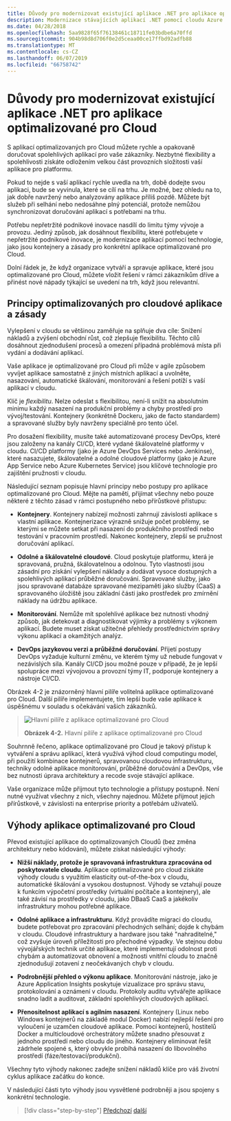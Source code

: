 ```yaml
---
title: Důvody pro modernizovat existující aplikace .NET pro aplikace optimalizované pro Cloud
description: Modernizace stávajících aplikací .NET pomocí cloudu Azure a Windows kontejnery | Důvody pro modernizovat existující aplikace .NET pro aplikace optimalizované pro Cloud
ms.date: 04/28/2018
ms.openlocfilehash: 5aa9828f65f76138461c18711fe03bdbe6a70ffd
ms.sourcegitcommit: 904b98d8d706f0e2d5ceaa00ce17ffbd92adfb88
ms.translationtype: MT
ms.contentlocale: cs-CZ
ms.lasthandoff: 06/07/2019
ms.locfileid: "66758742"
---
```

# <a name="reasons-to-modernize-existing-net-apps-to-cloud-optimized-applications"></a>Důvody pro modernizovat existující aplikace .NET pro aplikace optimalizované pro Cloud

S aplikací optimalizovaných pro Cloud můžete rychle a opakovaně doručovat spolehlivých aplikací pro vaše zákazníky. Nezbytné flexibility a spolehlivosti získáte odložením velkou část provozních složitosti vaší aplikace pro platformu.

Pokud to nejde s vaší aplikací rychle uvedla na trh, době dodejte svou aplikaci, bude se vyvinula, které se cílí na trhu. Je možné, bez ohledu na to, jak dobře navržený nebo analyzovány aplikace příliš pozdě. Můžete být služeb při selhání nebo nedosáhne plný potenciál, protože nemůžou synchronizovat doručování aplikací s potřebami na trhu.

Potřebu nepřetržité podnikové inovace nasdílí do limitu týmy vývoje a provozu. Jediný způsob, jak dosáhnout flexibilitu, které potřebujete v nepřetržité podnikové inovace, je modernizace aplikací pomocí technologie, jako jsou kontejnery a zásady pro konkrétní aplikace optimalizované pro Cloud.

Dolní řádek je, že když organizace vytváří a spravuje aplikace, které jsou optimalizované pro Cloud, můžete vložit řešení v rámci zákazníkům dříve a přinést nové nápady týkající se uvedení na trh, když jsou relevantní.

## <a name="cloud-optimized-application-principles-and-tenets"></a>Principy optimalizovaných pro cloudové aplikace a zásady 

Vylepšení v cloudu se většinou zaměřuje na splňuje dva cíle: Snížení nákladů a zvýšení obchodní růst, což zlepšuje flexibilitu. Těchto cílů dosáhnout zjednodušení procesů a omezení případná problémová místa při vydání a dodávání aplikací.

Vaše aplikace je optimalizované pro Cloud při může v agile způsobem vyvíjet aplikace samostatně z jiných místních aplikací a uvolněte, nasazování, automatické škálování, monitorování a řešení potíží s vaší aplikací v cloudu.

Klíč je *flexibilitu*. Nelze odeslat s flexibilitou, není-li snížit na absolutním minimu každý nasazení na produkční problémy a chyby prostředí pro vývoj/testování. Kontejnery (konkrétně Dockeru, jako de facto standardem) a spravované služby byly navrženy speciálně pro tento účel.

Pro dosažení flexibility, musíte také automatizované procesy DevOps, které jsou založeny na kanály CI/CD, které vydané škálovatelné platformy v cloudu. CI/CD platformy (jako je Azure DevOps Services nebo Jenkinse), které nasazujete, škálovatelné a odolné cloudové platformy (jako je Azure App Service nebo Azure Kubernetes Service) jsou klíčové technologie pro zajištění pružnosti v cloudu.

Následující seznam popisuje hlavní principy nebo postupy pro aplikace optimalizované pro Cloud. Mějte na paměti, přijímat všechny nebo pouze některé z těchto zásad v rámci postupného nebo přírůstkové přístupu:

- **Kontejnery**. Kontejnery nabízejí možnosti zahrnují závislosti aplikace s vlastní aplikace. Kontejnerizace výrazně snižuje počet problémy, se kterými se můžete setkat při nasazení do produkčního prostředí nebo testování v pracovním prostředí. Nakonec kontejnery, zlepší se pružnost doručování aplikací.

- **Odolné a škálovatelné cloudové**. Cloud poskytuje platformu, která je spravovaná, pružná, škálovatelnou a odolnou. Tyto vlastnosti jsou zásadní pro získání vylepšení náklady a dodávat vysoce dostupných a spolehlivých aplikací průběžné doručování. Spravované služby, jako jsou spravované databáze spravované mezipaměti jako služby (CaaS) a spravovaného úložiště jsou základní části jako prostředek pro zmírnění náklady na údržbu aplikace.

- **Monitorování**. Nemůže mít spolehlivé aplikace bez nutnosti vhodný způsob, jak detekovat a diagnostikovat výjimky a problémy s výkonem aplikací. Budete muset získat užitečné přehledy prostřednictvím správy výkonu aplikací a okamžitých analýz.

- **DevOps jazykovou verzi a průběžné doručování**. Přijetí postupy DevOps vyžaduje kulturní změnu, ve kterém týmy už nebude fungovat v nezávislých sila. Kanály CI/CD jsou možné pouze v případě, že je lepší spolupráce mezi vývojovou a provozní týmy IT, podporuje kontejnery a nástroje CI/CD.

Obrázek 4-2 je znázorněný hlavní pilíře volitelná aplikace optimalizované pro Cloud. Další pilíře implementujete, tím lepší bude vaše aplikace k úspěšnému v souladu s očekávání vašich zákazníků.

> ![Hlavní pilíře z aplikace optimalizované pro Cloud](./media/image2.png)
>
> **Obrázek 4-2.** Hlavní pilíře z aplikace optimalizované pro Cloud

Souhrnně řečeno, aplikace optimalizované pro Cloud je takový přístup k vytváření a správu aplikací, která využívá výhod cloud computingu model, při použití kombinace kontejnerů, spravovanou cloudovou infrastrukturu, techniky odolné aplikace monitorování, průběžné doručování a DevOps, vše bez nutnosti úprava architektury a recode svoje stávající aplikace.

Vaše organizace může přijmout tyto technologie a přístupy postupně. Není nutné využívat všechny z nich, všechny najednou. Můžete přijmout jejich přírůstkově, v závislosti na enterprise priority a potřebám uživatelů.

## <a name="benefits-of-a-cloud-optimized-application"></a>Výhody aplikace optimalizované pro Cloud

Převod existující aplikace do optimalizovaných Cloudů (bez změna architektury nebo kódování), můžete získat následující výhody:

- **Nižší náklady, protože je spravovaná infrastruktura zpracována od poskytovatele cloudu**. Aplikace optimalizované pro cloud získáte výhody cloudu s využitím elasticity out-of-the-box v cloudu, automatické škálování a vysokou dostupnost. Výhody se vztahují pouze k funkcím výpočetní prostředky (virtuální počítače a kontejnery), ale také závisí na prostředky v cloudu, jako DBaaS CaaS a jakékoliv infrastruktury mohou potřebné aplikace.

- **Odolné aplikace a infrastrukturu**. Když provádíte migraci do cloudu, budete potřebovat pro zpracování přechodných selhání; dojde k chybám v cloudu. Cloudové infrastruktury a hardware jsou také "nahraditelné," což zvyšuje úroveň příležitosti pro přechodné výpadky. Ve stejnou dobu vývojářských technik určité aplikace, které implementují odolnost proti chybám a automatizovat obnovení a možnosti vnitřní cloudu to značně zjednodušují zotavení z neočekávaných chyb v cloudu.

- **Podrobnější přehled o výkonu aplikace**. Monitorování nástroje, jako je Azure Application Insights poskytuje vizualizace pro správu stavu, protokolování a oznámení v cloudu. Protokoly auditu vytvářejte aplikace snadno ladit a auditovat, základní spolehlivých cloudových aplikací.

- **Přenositelnost aplikací s agilním nasazení**. Kontejnery (Linux nebo Windows kontejnerů na základě modul Docker) nabízí nejlepší řešení pro vyloučení je uzamčen cloudové aplikace. Pomocí kontejnerů, hostitelů Docker a multicloudové orchestrátory můžete snadno přesouvat z jednoho prostředí nebo cloudu do jiného. Kontejnery eliminovat řešit zádrhele spojené s, který obvykle probíhá nasazení do libovolného prostředí (fáze/testovací/produkční).

Všechny tyto výhody nakonec zadejte snížení nákladů klíče pro váš životní cyklus aplikace začátku do konce.

V následující části tyto výhody jsou vysvětlené podrobněji a jsou spojeny s konkrétní technologie.

>[!div class="step-by-step"]
>[Předchozí](index.md)
>[další](microsoft-technologies-in-cloud-optimized-applications.md)

